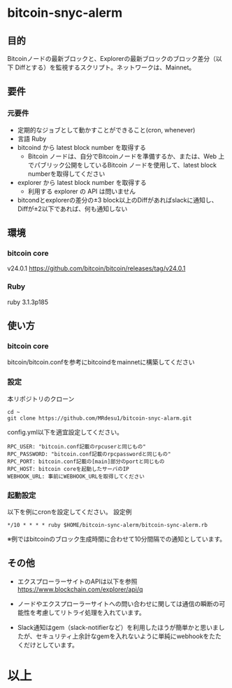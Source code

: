 # bitcoin-snyc-alerm

## 目的
Bitcoinノードの最新ブロックと、Explorerの最新ブロックのブロック差分（以下 Diffとする）を監視するスクリプト。ネットワークは、Mainnet。

## 要件
### 元要件
- 定期的なジョブとして動かすことができること(cron, whenever)
- 言語 Ruby
- bitcoind から latest block number を取得する
    - Bitcoin ノードは、自分でBitcoinノードを準備するか、または、Web 上でパブリック公開をしているBitcoin ノードを使用して、latest block numberを取得してください
- explorer から latest block number を取得する
    - 利用する explorer の API は問いません
- bitcondとexplorerの差分の±3 block以上のDiffがあればslackに通知し、Diffが±2以下であれば、何も通知しない

## 環境
### bitcoin core
v24.0.1
https://github.com/bitcoin/bitcoin/releases/tag/v24.0.1

### Ruby
ruby 3.1.3p185

## 使い方
### bitcoin core
bitcoin/bitcoin.confを参考にbitcoindをmainnetに構築してください

### 設定
本リポジトリのクローン
```
cd ~
git clone https://github.com/MRdesu1/bitcoin-snyc-alarm.git
```

config.yml以下を適宜設定してください。
```
RPC_USER: "bitcoin.conf記載のrpcuserと同じもの"
RPC_PASSWORD: "bitcoin.conf記載のrpcpasswordと同じもの"
RPC_PORT: bitcoin.conf記載の[main]部分のportと同じもの
RPC_HOST: bitcoin coreを起動したサーバのIP
WEBHOOK_URL: 事前にWEBHOOK_URLを取得してください
```

### 起動設定
以下を例にcronを設定してください。
設定例
```
*/10 * * * * ruby $HOME/bitcoin-sync-alerm/bitcoin-sync-alerm.rb
```
 ※例ではbitcoinのブロック生成時間に合わせて10分間隔での通知としています。



## その他
+ エクスプローラーサイトのAPIは以下を参照
https://www.blockchain.com/explorer/api/q

+ ノードやエクスプローラーサイトへの問い合わせに関しては通信の瞬断の可能性を考慮してリトライ処理を入れています。

+ Slack通知はgem（slack-notifierなど）を利用したほうが簡単かと思いましたが、セキュリティ上余計なgemを入れないように単純にwebhookをたたくだけとしています。

# 以上